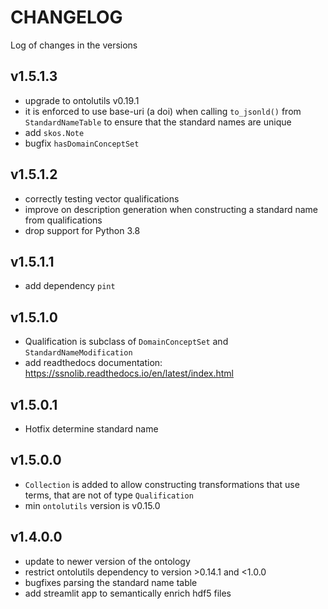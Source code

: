# CHANGELOG

Log of changes in the versions

## v1.5.1.3

- upgrade to ontolutils v0.19.1
- it is enforced to use base-uri (a doi) when calling `to_jsonld()` from `StandardNameTable` to ensure that the standard
  names
  are unique
- add `skos.Note`
- bugfix `hasDomainConceptSet`

## v1.5.1.2

- correctly testing vector qualifications
- improve on description generation when constructing a standard name from qualifications
- drop support for Python 3.8

## v1.5.1.1

- add dependency `pint`

## v1.5.1.0

- Qualification is subclass of `DomainConceptSet` and `StandardNameModification`
- add readthedocs documentation: https://ssnolib.readthedocs.io/en/latest/index.html

## v1.5.0.1

- Hotfix determine standard name

## v1.5.0.0

- `Collection` is added to allow constructing transformations that use terms, that are not of type `Qualification`
- min `ontolutils` version is v0.15.0

## v1.4.0.0

- update to newer version of the ontology
- restrict ontolutils dependency to version >0.14.1 and <1.0.0
- bugfixes parsing the standard name table
- add streamlit app to semantically enrich hdf5 files